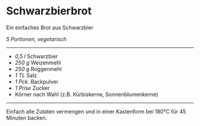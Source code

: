# Schwarzbierbrot

Ein einfaches Brot aus Schwarzbier

*5 Portionen, vegetarisch*

---

- *0,5 l* Schwarzbier
- *250 g* Weizenmehl
- *250 g* Roggenmehl
- *1 TL* Salz
- *1 Pck.* Backpulver
- *1 Prise* Zucker
- Körner nach Wahl (z.B. Kürbiskerne, Sonnenblumenkerne)

---

Einfach alle Zutaten vermengen und in einer Kastenform bei 180°C für 45 Minuten backen.
